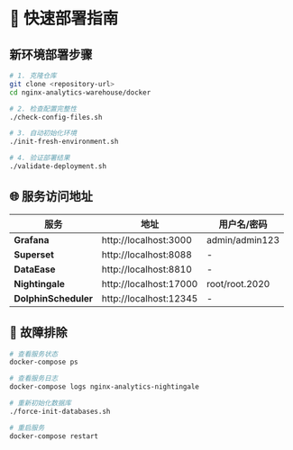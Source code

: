 # 🚀 快速部署指南

## 新环境部署步骤

```bash
# 1. 克隆仓库
git clone <repository-url>
cd nginx-analytics-warehouse/docker

# 2. 检查配置完整性
./check-config-files.sh

# 3. 自动初始化环境
./init-fresh-environment.sh

# 4. 验证部署结果
./validate-deployment.sh
```

## 🌐 服务访问地址

| 服务 | 地址 | 用户名/密码 |
|------|------|-------------|
| **Grafana** | http://localhost:3000 | admin/admin123 |
| **Superset** | http://localhost:8088 | - |
| **DataEase** | http://localhost:8810 | - |
| **Nightingale** | http://localhost:17000 | root/root.2020 |
| **DolphinScheduler** | http://localhost:12345 | - |

## 🔧 故障排除

```bash
# 查看服务状态
docker-compose ps

# 查看服务日志
docker-compose logs nginx-analytics-nightingale

# 重新初始化数据库
./force-init-databases.sh

# 重启服务
docker-compose restart
```